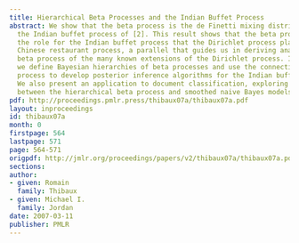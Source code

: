 ```yaml
---
title: Hierarchical Beta Processes and the Indian Buffet Process
abstract: We show that the beta process is the de Finetti mixing distribution underlying
  the Indian buffet process of [2]. This result shows that the beta process plays
  the role for the Indian buffet process that the Dirichlet process plays for the
  Chinese restaurant process, a parallel that guides us in deriving analogs for the
  beta process of the many known extensions of the Dirichlet process. In particular
  we define Bayesian hierarchies of beta processes and use the connection to the beta
  process to develop posterior inference algorithms for the Indian buffet process.
  We also present an application to document classification, exploring a relationship
  between the hierarchical beta process and smoothed naive Bayes models.
pdf: http://proceedings.pmlr.press/thibaux07a/thibaux07a.pdf
layout: inproceedings
id: thibaux07a
month: 0
firstpage: 564
lastpage: 571
page: 564-571
origpdf: http://jmlr.org/proceedings/papers/v2/thibaux07a/thibaux07a.pdf
sections: 
author:
- given: Romain
  family: Thibaux
- given: Michael I.
  family: Jordan
date: 2007-03-11
publisher: PMLR
---
```

